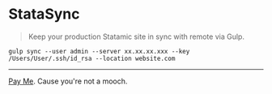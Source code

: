 # StataSync
> Keep your production Statamic site in sync with remote via Gulp.

`gulp sync --user admin --server xx.xx.xx.xxx --key /Users/User/.ssh/id_rsa --location website.com`

---
[Pay Me](https://cash.me/$tyvdh). Cause you're not a mooch.
